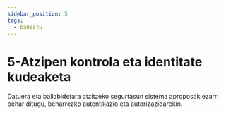 ```yaml
---
sidebar_position: 5
tags:
  - babestu
---
```


# 5-Atzipen kontrola eta identitate kudeaketa

Datuera eta baliabidetara atzitzeko segurtasun sistema aproposak ezarri behar ditugu, beharrezko autentikazio eta autorizazioarekin.

